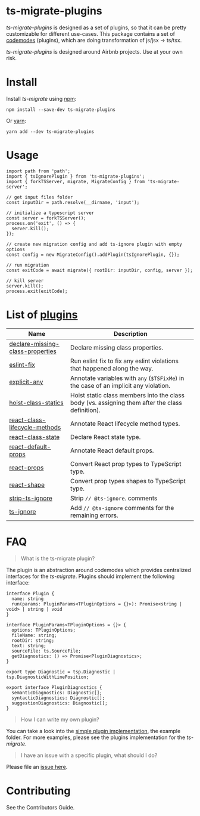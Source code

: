 # ts-migrate-plugins

*ts-migrate-plugins* is designed as a set of plugins, so that it can be pretty customizable for different use-cases.
This package contains a set of [codemodes](https://medium.com/@cpojer/effective-javascript-codemods-5a6686bb46fb) (plugins), which are doing transformation of js/jsx -> ts/tsx.

*ts-migrate-plugins* is designed around Airbnb projects. Use at your own risk.


# Install

Install *ts-migrate* using [npm](https://www.npmjs.com):

`npm install --save-dev ts-migrate-plugins`

Or [yarn](https://yarnpkg.com):

`yarn add --dev ts-migrate-plugins`


# Usage

```
import path from 'path';
import { tsIgnorePlugin } from 'ts-migrate-plugins';
import { forkTSServer, migrate, MigrateConfig } from 'ts-migrate-server';

// get input files folder
const inputDir = path.resolve(__dirname, 'input');

// initialize a typescript server
const server = forkTSServer();
process.on('exit', () => {
  server.kill();
});

// create new migration config and add ts-ignore plugin with empty options
const config = new MigrateConfig().addPlugin(tsIgnorePlugin, {});

// run migration
const exitCode = await migrate({ rootDir: inputDir, config, server });

// kill server
server.kill();
process.exit(exitCode);
```

# List of [plugins](https://github.com/airbnb/ts-migrate/blob/master/packages/ts-migrate-plugins/src)

| Name | Description |
| ---- | ----------- |
| [declare-missing-class-properties](https://github.com/airbnb/ts-migrate/blob/master/packages/ts-migrate-plugins/src/declare-missing-class-properties.ts) | Declare missing class properties. |
| [eslint-fix](https://github.com/airbnb/ts-migrate/blob/master/packages/ts-migrate-plugins/src/eslint-fix.ts) | Run eslint fix to fix any eslint violations that happened along the way. |
| [explicit-any](https://github.com/airbnb/ts-migrate/blob/master/packages/ts-migrate-plugins/src/explicit-any.ts) | Annotate variables with `any` (`$TSFixMe`) in the case of an implicit any violation. |
| [hoist-class-statics](https://github.com/airbnb/ts-migrate/blob/master/packages/ts-migrate-plugins/src/hoist-class-statics.ts) | Hoist static class members into the class body (vs. assigning them after the class definition). |
| [react-class-lifecycle-methods](https://github.com/airbnb/ts-migrate/blob/master/packages/ts-migrate-plugins/src/react-class-lifecycle-methods.ts) | Annotate React lifecycle method types. |
| [react-class-state](https://github.com/airbnb/ts-migrate/blob/master/packages/ts-migrate-plugins/src/react-class-state.ts) | Declare React state type. |
| [react-default-props](https://github.com/airbnb/ts-migrate/blob/master/packages/ts-migrate-plugins/src/react-default-props.ts) | Annotate React default props. |
| [react-props](https://github.com/airbnb/ts-migrate/blob/master/packages/ts-migrate-plugins/src/react-props.ts) | Convert React prop types to TypeScript type. |
| [react-shape](https://github.com/airbnb/ts-migrate/blob/master/packages/ts-migrate-plugins/src/react-shape.ts) | Convert prop types shapes to TypeScript type. |
| [strip-ts-ignore](https://github.com/airbnb/ts-migrate/blob/master/packages/ts-migrate-plugins/src/strip-ts-ignore.ts) | Strip `// @ts-ignore`. comments |
| [ts-ignore](https://github.com/airbnb/ts-migrate/blob/master/packages/ts-migrate-plugins/src/ts-ignore.ts) | Add `// @ts-ignore` comments for the remaining errors. |


# FAQ

> What is the ts-migrate plugin?

The plugin is an abstraction around codemodes which provides centralized interfaces for the *ts-migrate*. Plugins should implement the following interface:

```
interface Plugin {
  name: string
  run(params: PluginParams<TPluginOptions = {}>): Promise<string | void> | string | void
}

interface PluginParams<TPluginOptions = {}> {
  options: TPluginOptions;
  fileName: string;
  rootDir: string;
  text: string;
  sourceFile: ts.SourceFile;
  getDiagnostics: () => Promise<PluginDiagnostics>;
}

export type Diagnostic = tsp.Diagnostic | tsp.DiagnosticWithLinePosition;

export interface PluginDiagnostics {
  semanticDiagnostics: Diagnostic[];
  syntacticDiagnostics: Diagnostic[];
  suggestionDiagnostics: Diagnostic[];
}
```


> How I can write my own plugin?

You can take a look into the [simple plugin implementation](https://github.com/airbnb/ts-migrate/blob/master/packages/ts-migrate-example/src/simplePlugin.ts), the example folder. 
For more examples, please see the plugins implementation for the *ts-migrate*.


> I have an issue with a specific plugin, what should I do?

Please file an [issue here](https://github.com/airbnb/ts-migrate/issues/new).


# Contributing

See the Contributors Guide.
